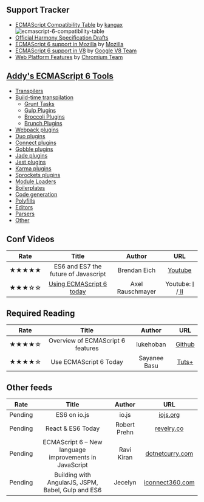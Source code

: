 ## Support Tracker
* [ECMAScript Compatibility Table](http://kangax.github.io/compat-table/es6/) by [kangax](kangax)
![ecmascript-6-compatibility-table](https://cloud.githubusercontent.com/assets/1564923/6500314/211bbcf4-c345-11e4-89b2-a7d6f5167a41.png)
* [Official Harmony Specification Drafts](http://wiki.ecmascript.org/doku.php?id=harmony:specification_drafts)
* [ECMAScript 6 support in Mozilla](https://developer.mozilla.org/en-US/docs/Web/JavaScript/New_in_JavaScript/ECMAScript_6_support_in_Mozilla) by [Mozilla](https://developer.mozilla.org/)
* [ECMAScript 6 support in V8](https://code.google.com/p/v8/issues/list?q=label:Harmony) by [Google V8 Team](https://code.google.com/p/v8/)
* [Web Platform Features](https://www.chromestatus.com/features#es6) by [Chromium Team](http://www.chromium.org/developers/web-platform-status)

## [Addy's ECMAScript 6 Tools](https://github.com/addyosmani/es6-tools)
* [Transpilers](https://github.com/addyosmani/es6-tools#transpilers)
* [Build-time transpilation](https://github.com/addyosmani/es6-tools#build-time-transpilation)
  * [Grunt Tasks](https://github.com/addyosmani/es6-tools#grunt-tasks)
  * [Gulp Plugins](https://github.com/addyosmani/es6-tools#gulp-plugins)
  * [Broccoli Plugins](https://github.com/addyosmani/es6-tools#broccoli-plugins)
  * [Brunch Plugins](https://github.com/addyosmani/es6-tools#brunch-plugins)
* [Webpack plugins](https://github.com/addyosmani/es6-tools#webpack-plugins)
* [Duo plugins](https://github.com/addyosmani/es6-tools#duo-plugins)
* [Connect plugins](https://github.com/addyosmani/es6-tools#connect-plugins)
* [Gobble plugins](https://github.com/addyosmani/es6-tools#gobble-plugins)
* [Jade plugins](https://github.com/addyosmani/es6-tools#jade-plugins)
* [Jest plugins](https://github.com/addyosmani/es6-tools#jest-plugins)
* [Karma plugins](https://github.com/addyosmani/es6-tools#karma-plugins)
* [Sprockets plugins](https://github.com/addyosmani/es6-tools#sprockets-plugins)
* [Module Loaders](https://github.com/addyosmani/es6-tools#module-loaders)
* [Boilerplates](https://github.com/addyosmani/es6-tools#boilerplates)
* [Code generation](https://github.com/addyosmani/es6-tools#code-generation)
* [Polyfills](https://github.com/addyosmani/es6-tools#polyfills)
* [Editors](https://github.com/addyosmani/es6-tools#editors)
* [Parsers](https://github.com/addyosmani/es6-tools#parsers)
* [Other](https://github.com/addyosmani/es6-tools#other)

## Conf Videos

| Rate | Title | Author | URL |
| :--: | :---: | :----: | :-: |
| ★★★★★ | ES6 and ES7 the future of Javascript |    Brendan Eich  | [Youtube](https://www.youtube.com/watch?v=6AytbSdWBKg&t=788) |
| ★★★☆☆ |       [Using ECMAScript 6 today](https://speakerdeck.com/rauschma/using-ecmascript-6-today)       | Axel Rauschmayer | Youtube: [I](https://www.youtube.com/watch?v=Fg3bEZIcnUw) /[ II](https://www.youtube.com/watch?v=Vhhq1WpzsnM) |

## Required Reading

| Rate | Title | Author | URL |
| :--: | :---: | :----: | :-: |
| ★★★★☆ | Overview of ECMAScript 6 features | lukehoban | [Github](https://github.com/lukehoban/es6features)|
| ★★★★☆ |Use ECMAScript 6 Today|Sayanee Basu|[Tuts+](https://code.tutsplus.com/articles/use-ecmascript-6-today--net-31582)|

## Other feeds

| Rate | Title | Author | URL |
| :--: | :---: | :----: | :-: |
| Pending | ES6 on io.js | io.js | [iojs.org](https://iojs.org/en/es6.html) |
| Pending | React & ES6 Today | Robert Prehn | [revelry.co](http://revelry.co/development/2015/03/02/es6-and-react/) |
| Pending | ECMAScript 6 – New language improvements in JavaScript | Ravi Kiran | [dotnetcurry.com](http://www.dotnetcurry.com/showarticle.aspx?ID=1090) |
| Pending | Building with AngularJS, JSPM, Babel, Gulp and ES6 | Jecelyn | [iconnect360.com](http://engineering.iconnect360.com/angularjs/) |

